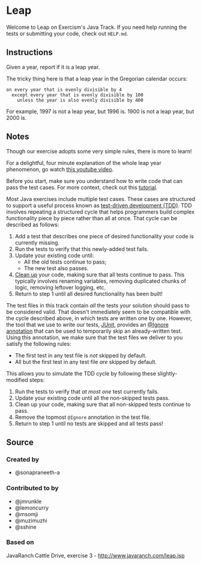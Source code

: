 # Leap

Welcome to Leap on Exercism's Java Track. If you need help running the tests or submitting your code, check
out `HELP.md`.

## Instructions

Given a year, report if it is a leap year.

The tricky thing here is that a leap year in the Gregorian calendar occurs:

```text
on every year that is evenly divisible by 4
  except every year that is evenly divisible by 100
    unless the year is also evenly divisible by 400
```

For example, 1997 is not a leap year, but 1996 is. 1900 is not a leap year, but 2000 is.

## Notes

Though our exercise adopts some very simple rules, there is more to learn!

For a delightful, four minute explanation of the whole leap year phenomenon, go watch [this youtube video][video].

[video]: http://www.youtube.com/watch?v=xX96xng7sAE

Before you start, make sure you understand how to write code that can pass the test cases. For more context, check out
this [tutorial](https://github.com/exercism/java/blob/master/exercises/hello-world/TUTORIAL.md).

Most Java exercises include multiple test cases. These cases are structured to support a useful process known as
[test-driven development (TDD)](https://en.wikipedia.org/wiki/Test-driven_development). TDD involves repeating a
structured cycle that helps programmers build complex functionality piece by piece rather than all at once. That cycle
can be described as follows:

1. Add a test that describes one piece of desired functionality your code is currently missing.
2. Run the tests to verify that this newly-added test fails.
3. Update your existing code until:
    - All the old tests continue to pass;
    - The new test also passes.
4. [Clean up](https://en.wikipedia.org/wiki/Code_refactoring) your code, making sure that all tests continue to pass.
   This typically involves renaming variables, removing duplicated chunks of logic, removing leftover logging, etc.
5. Return to step 1 until all desired functionality has been built!

The test files in this track contain _all_ the tests your solution should pass to be considered valid. That doesn't
immediately seem to be compatible with the cycle described above, in which tests are written one by one. However, the
tool that we use to write our tests, [JUnit](http://junit.org), provides an
[@Ignore](http://junit.sourceforge.net/javadoc/org/junit/Ignore.html)
[annotation](https://docs.oracle.com/javase/tutorial/java/annotations/) that can be used to temporarily skip an
already-written test. Using this annotation, we make sure that the test files we deliver to you satisfy the following
rules:

- The first test in any test file is _not_ skipped by default.
- All but the first test in any test file _are_ skipped by default.

This allows you to simulate the TDD cycle by following these slightly-modified steps:

1. Run the tests to verify that _at most one_ test currently fails.
2. Update your existing code until all the non-skipped tests pass.
3. Clean up your code, making sure that all non-skipped tests continue to pass.
4. Remove the topmost `@Ignore` annotation in the test file.
5. Return to step 1 until no tests are skipped and all tests pass!

## Source

### Created by

- @sonapraneeth-a

### Contributed to by

- @jmrunkle
- @lemoncurry
- @msomji
- @muzimuzhi
- @sshine

### Based on

JavaRanch Cattle Drive, exercise 3 - http://www.javaranch.com/leap.jsp